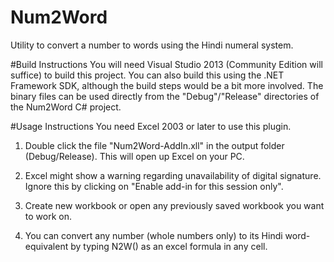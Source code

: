 # Num2Word
Utility to convert a number to words using the Hindi numeral system.

#Build Instructions
You will need Visual Studio 2013 (Community Edition will suffice) to build this project.
You can also build this using the .NET Framework SDK, although the build steps would be a bit more involved.
The binary files can be used directly from the "Debug"/"Release" directories of the Num2Word C# project.

#Usage Instructions
You need Excel 2003 or later to use this plugin.
1. Double click the file "Num2Word-AddIn.xll" in the output folder (Debug/Release). This will open up Excel on your PC.

2. Excel might show a warning regarding unavailability of digital signature. Ignore this by clicking on "Enable add-in for this session only".

3. Create new workbook or open any previously saved workbook you want to work on.

4. You can convert any number (whole numbers only) to its Hindi word-equivalent by typing N2W(<cell reference>)  as an excel formula in any cell.
